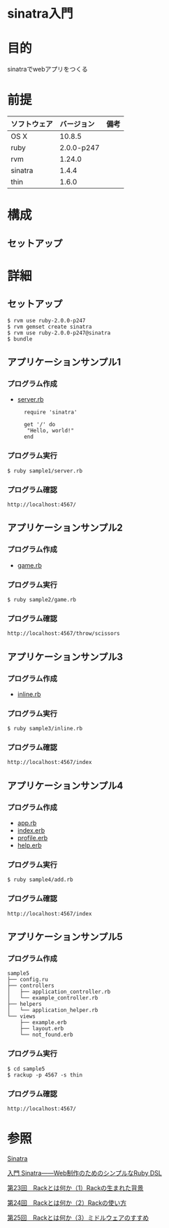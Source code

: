 sinatra入門
====================

# 目的 #
sinatraでwebアプリをつくる

# 前提 #
| ソフトウェア   | バージョン   | 備考        |
|:---------------|:-------------|:------------|
| OS X           |10.8.5        |             |
| ruby           |2.0.0-p247    |             |
| rvm            |1.24.0        |             |
| sinatra        |1.4.4         |             |
| thin           |1.6.0         |             |

# 構成 #

## セットアップ ##

# 詳細 #

## セットアップ ##

    $ rvm use ruby-2.0.0-p247
    $ rvm gemset create sinatra
    $ rvm use ruby-2.0.0-p247@sinatra
    $ bundle

## アプリケーションサンプル1 ##

### プログラム作成 ###

+ [server.rb](sample1/server.rb)

        require 'sinatra'
    
        get '/' do
         "Hello, world!"
        end

### プログラム実行 ###

    $ ruby sample1/server.rb

### プログラム確認 ###

    http://localhost:4567/

## アプリケーションサンプル2 ##

### プログラム作成 ###

+ [game.rb](sampl2/game.rb)

### プログラム実行 ###

    $ ruby sample2/game.rb

### プログラム確認 ###

    http://localhost:4567/throw/scissors

## アプリケーションサンプル3 ##

### プログラム作成 ###

+ [inline.rb](sampl3/inline.rb)

### プログラム実行 ###

    $ ruby sample3/inline.rb

### プログラム確認 ###

    http://localhost:4567/index

## アプリケーションサンプル4 ##

### プログラム作成 ###

+ [app.rb](sample4/app.rb)
+ [index.erb](sample4/views/index.erb)
+ [profile.erb](sample4/views/profile.html.erb)
+ [help.erb](sample4/views/help.html.erb)

### プログラム実行 ###

    $ ruby sample4/add.rb

### プログラム確認 ###

    http://localhost:4567/index

## アプリケーションサンプル5 ##

### プログラム作成 ###

    sample5
    ├── config.ru
    ├── controllers
    │   ├── application_controller.rb
    │   └── example_controller.rb
    ├── helpers
    │   └── application_helper.rb
    └── views
        ├── example.erb
        ├── layout.erb
        └── not_found.erb

### プログラム実行 ###

    $ cd sample5
    $ rackup -p 4567 -s thin

### プログラム確認 ###

    http://localhost:4567/

# 参照 #

[Sinatra](http://www.sinatrarb.com/intro-jp.html)

[入門 Sinatra――Web制作のためのシンプルなRuby DSL](http://www.oreilly.co.jp/books/9784873115597/)

[第23回　Rackとは何か（1）Rackの生まれた背景](http://gihyo.jp/dev/serial/01/ruby/0023)

[第24回　Rackとは何か（2）Rackの使い方](http://gihyo.jp/dev/serial/01/ruby/0024)

[第25回　Rackとは何か（3）ミドルウェアのすすめ](http://gihyo.jp/dev/serial/01/ruby/0025)


